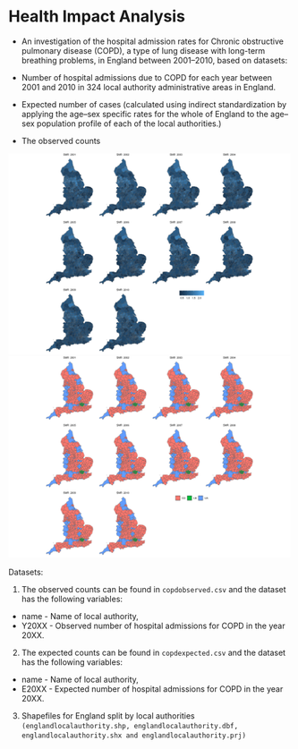 # Health Impact Analysis

-   An investigation of the hospital admission rates for Chronic obstructive pulmonary disease (COPD), a type of lung disease with long-term breathing problems, in England between 2001–2010, based on datasets:

-   Number of hospital admissions due to COPD for each year between 2001 and 2010 in 324 local authority administrative areas in England.

-   Expected number of cases (calculated using indirect standardization by applying the age–sex specific rates for the whole of England to the age–sex population profile of each of the local authorities.)

-   The observed counts

![SMR_plot.jpeg](./SMR_plot.jpeg) ![Area_plot.jpeg](./area_plot.jpeg)

Datasets:

1.  The observed counts can be found in `copdobserved.csv` and the dataset has the following variables:

-   name - Name of local authority,
-   Y20XX - Observed number of hospital admissions for COPD in the year 20XX.

2.  The expected counts can be found in `copdexpected.csv` and the dataset has the following variables:

-   name - Name of local authority,
-   E20XX - Expected number of hospital admissions for COPD in the year 20XX.

3.  Shapefiles for England split by local authorities `(englandlocalauthority.shp, englandlocalauthority.dbf, englandlocalauthority.shx and englandlocalauthority.prj)`
